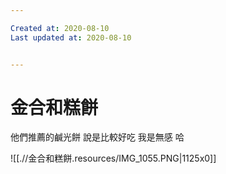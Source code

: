 ```yaml
---

Created at: 2020-08-10
Last updated at: 2020-08-10


---
```


# 金合和糕餅


他們推薦的鹹光餅
說是比較好吃 我是無感
哈

![[.//金合和糕餅.resources/IMG_1055.PNG\|1125x0]]

